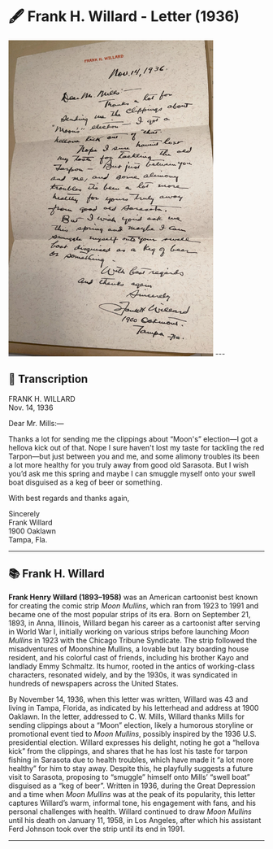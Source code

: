 # 🖋️ Frank H. Willard - Letter (1936)

<img src="assets/Willard_Letter.jpg" alt="Willard Letter" style="max-width: 80%; height: auto;"/>
---

## 📜 Transcription

FRANK H. WILLARD  
Nov. 14, 1936  

Dear Mr. Mills:—  

Thanks a lot for sending me the clippings about “Moon's” election—I got a hellova kick out of that. Nope I sure haven't lost my taste for tackling the red Tarpon—but just between you and me, and some alimony troubles its been a lot more healthy for you truly away from good old Sarasota. But I wish you’d ask me this spring and maybe I can smuggle myself onto your swell boat disguised as a keg of beer or something.  

With best regards and thanks again,  

Sincerely  
Frank Willard  
1900 Oaklawn  
Tampa, Fla.  

---

## 📚 Frank H. Willard

**Frank Henry Willard (1893–1958)** was an American cartoonist best known for creating the comic strip *Moon Mullins*, which ran from 1923 to 1991 and became one of the most popular strips of its era. Born on September 21, 1893, in Anna, Illinois, Willard began his career as a cartoonist after serving in World War I, initially working on various strips before launching *Moon Mullins* in 1923 with the Chicago Tribune Syndicate. The strip followed the misadventures of Moonshine Mullins, a lovable but lazy boarding house resident, and his colorful cast of friends, including his brother Kayo and landlady Emmy Schmaltz. Its humor, rooted in the antics of working-class characters, resonated widely, and by the 1930s, it was syndicated in hundreds of newspapers across the United States.

By November 14, 1936, when this letter was written, Willard was 43 and living in Tampa, Florida, as indicated by his letterhead and address at 1900 Oaklawn. In the letter, addressed to C. W. Mills, Willard thanks Mills for sending clippings about a “Moon” election, likely a humorous storyline or promotional event tied to *Moon Mullins*, possibly inspired by the 1936 U.S. presidential election. Willard expresses his delight, noting he got a “hellova kick” from the clippings, and shares that he has lost his taste for tarpon fishing in Sarasota due to health troubles, which have made it “a lot more healthy” for him to stay away. Despite this, he playfully suggests a future visit to Sarasota, proposing to “smuggle” himself onto Mills’ “swell boat” disguised as a “keg of beer”. Written in 1936, during the Great Depression and a time when *Moon Mullins* was at the peak of its popularity, this letter captures Willard’s warm, informal tone, his engagement with fans, and his personal challenges with health. Willard continued to draw *Moon Mullins* until his death on January 11, 1958, in Los Angeles, after which his assistant Ferd Johnson took over the strip until its end in 1991.

---